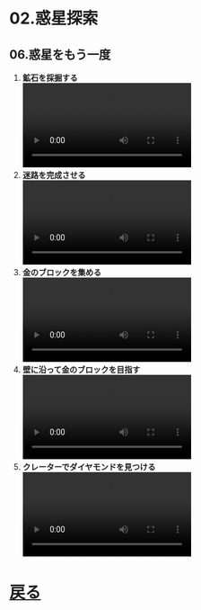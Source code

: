 # 02.惑星探索

## 06.惑星をもう一度

1. **鉱石を採掘する**
	<br>
	<video controls>
	  <source src="01_鉱石を採掘する.mp4" type="video/mp4" />
	</video>
1. **迷路を完成させる**
	<br>
	<video controls>
	  <source src="02_迷路を完成させる.mp4" type="video/mp4" />
	</video>
1. **金のブロックを集める**
	<br>
	<video controls>
	  <source src="03_金のブロックを集める.mp4" type="video/mp4" />
	</video>
1. **壁に沿って金のブロックを目指す**
	<br>
	<video controls>
	  <source src="04_壁に沿って金のブロックを目指す.mp4" type="video/mp4" />
	</video>
1. **クレーターでダイヤモンドを見つける**
	<br>
	<video controls>
	  <source src="05_クレーターでダイヤモンドを見つける.mp4" type="video/mp4" />
	</video>


# [戻る](../video02.html)